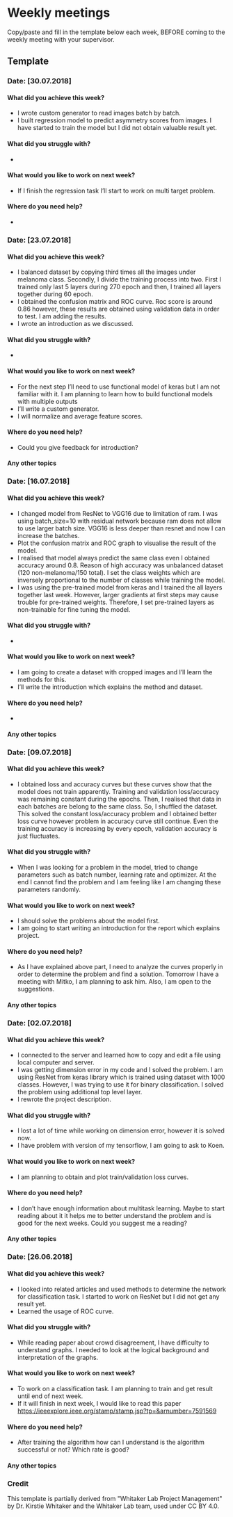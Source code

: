 # Weekly meetings

Copy/paste and fill in the template below each week, BEFORE coming to the weekly meeting with your supervisor. 


## Template

### Date: [30.07.2018]


#### What did you achieve this week?

* I wrote custom generator to read images batch by batch.
* I built regression model to predict asymmetry scores from images. I have started to train the model but I did not obtain valuable result yet. 

#### What did you struggle with?
*
#### What would you like to work on next week?

* If I finish the regression task I’ll start to work on multi target problem. 

#### Where do you need help?
*

### Date: [23.07.2018]


#### What did you achieve this week?

* I balanced dataset by copying third times all the images under melanoma class. Secondly, I divide the training process into two. First I trained only last 5 layers during 270 epoch  and then, I trained all layers together during 60 epoch.
* I obtained the confusion matrix and ROC curve. Roc score is around 0.86 however, these results are obtained using validation data in order to test. I am adding the results.
* I wrote an introduction as we discussed.

#### What did you struggle with?
*
#### What would you like to work on next week?

* For the next step I’ll need to use functional model of keras but I am not familiar with it. I am planning to learn how to build functional models with multiple outputs
* I’ll write a custom generator.
* I will normalize and average feature scores.

#### Where do you need help?

* Could you give feedback for introduction?

#### Any other topics


### Date: [16.07.2018]


#### What did you achieve this week?

* I changed model from ResNet to VGG16 due to limitation of ram. I was using batch_size=10 with residual network because ram does not allow to use larger batch size. VGG16 is less deeper than resnet and now I can increase the batches.
* Plot the confusion matrix and ROC graph to visualise the result of the model.
* I realised that model always predict the same class even I obtained accuracy around 0.8. Reason of high accuracy was unbalanced dataset (120 non-melanoma/150 total). I set the class weights which are inversely proportional to the number of classes while training the model.
* I was using the pre-trained model from keras and I trained the all layers together last week. However, larger gradients at first steps may cause trouble for pre-trained weights. Therefore,  I set pre-trained layers as non-trainable for fine tuning the model. 

#### What did you struggle with?
*
#### What would you like to work on next week?

* I am going to create a dataset with cropped images and I’ll learn the methods for this.
* I’ll write the introduction which explains the method and dataset.

#### Where do you need help?
*
#### Any other topics


### Date: [09.07.2018]


#### What did you achieve this week?

* I obtained loss and accuracy curves but these curves show that the model does not train apparently. Training and validation loss/accuracy was remaining constant during the epochs. Then, I realised that data in each batches are belong to the same class. So, I shuffled the dataset. This solved the constant loss/accuracy problem and I obtained better loss curve however problem in accuracy curve still continue. Even the training accuracy is increasing by every epoch, validation accuracy is just fluctuates.

#### What did you struggle with?

* When I was looking for a problem in the model, tried to change parameters such as batch number, learning rate and optimizer. At the end I cannot find the problem and I am feeling like I am changing these parameters randomly.

#### What would you like to work on next week?

* I should solve the problems about the model first.
* I am going to start writing an introduction for the report which explains project. 

#### Where do you need help?

*  As I have explained above part, I need to analyze the curves properly in order to determine the problem and find a solution. Tomorrow I have a meeting with Mitko, I am planning to ask him. Also, I am open to the suggestions.

#### Any other topics


### Date: [02.07.2018]


#### What did you achieve this week?

* I connected to the server and learned how to copy and edit a file using local computer and server. 
* I was getting dimension error in my code and I solved the problem. I am using ResNet from keras library which is trained using dataset with 1000 classes. However, I was trying to use it for binary classification. I solved the problem using additional top level layer.
* I rewrote the project description.

#### What did you struggle with?

* I lost a lot of time while working on dimension error, however it is solved now.
* I have problem with version of my tensorflow, I am going to ask to Koen.

#### What would you like to work on next week?

* I am planning to obtain and plot train/validation loss curves. 

#### Where do you need help?

* I don’t have enough information about multitask learning. Maybe to start reading about it it helps me to better understand the problem and is good for the next weeks. Could you suggest me a reading?

#### Any other topics


### Date: [26.06.2018]


#### What did you achieve this week?

* I looked into related articles and used methods to determine the network for classification task. I started to work on ResNet but I did not get any result yet.
* Learned the usage of ROC curve.

#### What did you struggle with?

* While reading paper about crowd disagreement, I have difficulty to understand graphs. I needed to look at the logical background and interpretation of the graphs. 

#### What would you like to work on next week?

* To work on a classification task. I am planning to train and get result until end of next week.
* If it will finish in next week, I would like to read this paper https://ieeexplore.ieee.org/stamp/stamp.jsp?tp=&arnumber=7591569

#### Where do you need help?

* After training the algorithm how can I understand is the algorithm successful or not? Which rate is good?

#### Any other topics


### Credit
This template is partially derived from "Whitaker Lab Project Management" by Dr. Kirstie Whitaker and the Whitaker Lab team, used under CC BY 4.0. 
